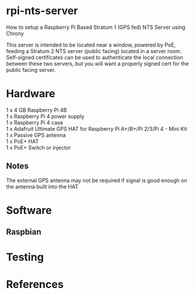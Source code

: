 # rpi-nts-server
How to setup a Raspberry Pi Based Stratum 1 (GPS fed) NTS Server using Chrony

This server is intended to be located near a window, powered by PoE, feeding a Stratum 2 NTS server (public facing) located in a server room.
Self-signed certificates can be used to authenticate the local connection between these two servers, but you will want a properly signed cert for the public facing server.

# Hardware
1 x 4 GB Raspberry Pi 4B  
1 x Raspberry Pi 4 power supply  
1 x Raspberry Pi 4 case  
1 x Adafruit Ultimate GPS HAT for Raspberry Pi A+/B+/Pi 2/3/Pi 4 - Mini Kit  
1 x Passive GPS antenna  
1 x PoE+ HAT  
1 x PoE+ Switch or injector  

## Notes
The external GPS antenna may not be required if signal is good enough on the antenna built into the HAT

# Software
## Raspbian

# Testing

# References
